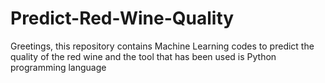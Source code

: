 # Predict-Red-Wine-Quality
Greetings, this repository contains Machine Learning codes to predict the quality of the red wine and the tool that has been used is Python programming language
